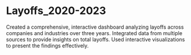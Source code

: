 # Layoffs_2020-2023
Created a comprehensive, interactive dashboard analyzing layoffs across companies and industries over three years. Integrated data from multiple sources to provide insights on total layoffs. Used interactive visualizations to present the findings effectively.
